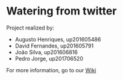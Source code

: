 # Watering from twitter

Project realized by:
* Augusto Henriques, up201605486
* David Fernandes, up201605791
* João Silva, up201606816
* Pedro Jorge, up201706520

For more information, go to our [Wiki](https://github.com/XxArcaiCxX/watering-from-twitter/wiki)
